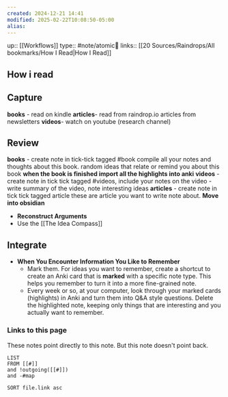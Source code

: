 ```yaml
---
created: 2024-12-21 14:41
modified: 2025-02-22T10:08:50-05:00
alias: 
---
```

up::  [[Workflows]]
type:: #note/atomic🌳 
links:: [[20 Sources/Raindrops/All bookmarks/How I Read|How I Read]]
## How i read
## Capture
**books** - read on kindle
**articles**- read from raindrop.io
	articles from newsletters
**videos**- watch on youtube (research channel)

## Review
**books** - create note in tick-tick tagged #book
	compile all your notes and thoughts about this book. random ideas that relate or remind you about this book
	**when the book is finished import all the highlights into anki**
**videos** - create note in tick tick tagged #videos, include your notes on the video
	- write summary of the video, note interesting ideas
**articles** -  create note in tick tick tagged article
	these are article you want to write note about.
**Move into obsidian**
- **Reconstruct Arguments**
- Use the [[The Idea Compass]]


## Integrate
- **When You Encounter Information You Like to Remember**
  - Mark them. For ideas you want to remember, create a shortcut to create an Anki card that is **marked** with a specific note type. This helps you remember to turn it into a more fine-grained note.
  - Every week or so, at your computer, look through your marked cards (highlights) in Anki and turn them into Q&A style questions. Delete the highlighted note, keeping only things that are interesting and you actually want to remember.

### Links to this page
These notes point directly to this note. But this note doesn't point back.
```dataview
LIST
FROM [[#]]
and !outgoing([[#]])
and -#map

SORT file.link asc
```



